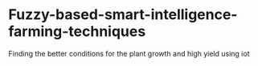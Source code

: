 # Fuzzy-based-smart-intelligence-farming-techniques
Finding the better conditions for the plant growth and high yield using iot 

